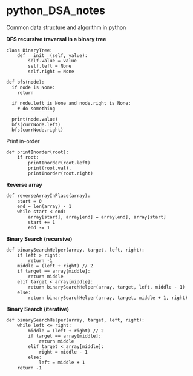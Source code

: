 # python_DSA_notes
Common data structure and algorithm in python


**DFS recursive traversal in a binary tree**

    class BinaryTree:
        def __init__(self, value):
            self.value = value
            self.left = None
            self.right = None

    def bfs(node):
      if node is None:
        return
        
      if node.left is None and node.right is None:
		# do something

      print(node.value)
      bfs(currNode.left)
      bfs(currNode.right)

Print in-order
<br/>

    def printInorder(root):
        if root:
            printInorder(root.left)
            print(root.val),
            printInorder(root.right)

**Reverse array**

	def reverseArrayInPlace(array):
		start = 0
		end = len(array) - 1
		while start < end:
			array[start], array[end] = array[end], array[start]
			start += 1
			end -= 1
			
**Binary Search (recursive)**

	def binarySearchHelper(array, target, left, right):
		if left > right:
			return -1
		middle = (left + right) // 2
		if target == array[middle]:
			return middle
		elif target < array[middle]:
			return binarySearchHelper(array, target, left, middle - 1)
		else:
			return binarySearchHelper(array, target, middle + 1, right)
			
**Binary Search (iterative)**

	def binarySearchHelper(array, target, left, right):
		while left <= right:
			middle = (left + right) // 2
			if target == array[middle]:
				return middle
			elif target < array[middle]:
				right = middle - 1
			else:
				left = middle + 1
		return -1
	

